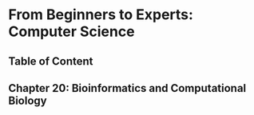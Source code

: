 # From Beginners to Experts: Computer Science
## Table of Content
## Chapter 20: Bioinformatics and Computational Biology
